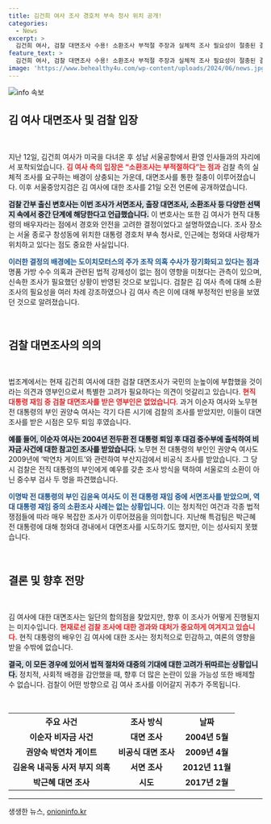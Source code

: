 ```yaml
---
title: 김건희 여사 조사 경호처 부속 청사 위치 공개!
categories:
  - News
excerpt: >
  김건희 여사, 검찰 대면조사 수용! 소환조사 부적절 주장과 실체적 조사 필요성이 절충된 결정. 영부인의 경호 고려한 특별한 조사 방식, 과연 어떤 결과가 나올까? 클릭 유도!
feature_text: >
  김건희 여사, 검찰 대면조사 수용! 소환조사 부적절 주장과 실체적 조사 필요성이 절충된 결정. 영부인의 경호 고려한 특별한 조사 방식, 과연 어떤 결과가 나올까? 클릭 유도!
image: 'https://www.behealthy4u.com/wp-content/uploads/2024/06/news.jpg'
---
```


<p><img src="https://www.behealthy4u.com/wp-content/uploads/2024/06/news.jpg" alt="info 속보" /></p>

<h2 data-ke-size="size26">김 여사 대면조사 및 검찰 입장</h2>

<p data-ke-size="size16">&nbsp;</p>

<p>지난 12일, 김건희 여사가 미국을 다녀온 후 성남 서울공항에서 환영 인사들과의 자리에서 포착되었습니다. <b><span style="color: #ee2323;">김 여사 측의 입장은 “소환조사는 부적절하다”는 점과</span></b> 검찰 측의 실체적 조사를 요구하는 배경이 상충되는 가운데, 대면조사를 통한 절충이 이루어졌습니다. 이후 서울중앙지검은 김 여사에 대한 조사를 21일 오전 언론에 공개하였습니다. </p>

<p><b><span style="background-color: #21538527;">검찰 간부 출신 변호사는 이번 조사가 서면조사, 출장 대면조사, 소환조사 등 다양한 선택지 속에서 중간 단계에 해당한다고 언급했습니다.</span></b> 이 변호사는 또한 김 여사가 현직 대통령의 배우자라는 점에서 경호와 안전을 고려한 결정이었다고 설명하였습니다. 조사 장소는 서울 종로구 창성동에 위치한 대통령 경호처 부속 청사로, 인근에는 청와대 사랑채가 위치하고 있다는 점도 중요한 사실입니다.</p>

<p><b><span style="color: #1a5490;">이러한 결정의 배경에는 도이치모터스의 주가 조작 의혹 수사가 장기화되고 있다는 점과</span></b> 명품 가방 수수 의혹과 관련된 법적 강제성이 없는 점이 영향을 미쳤다는 관측이 있으며, 신속한 조사가 필요했던 상황이 반영된 것으로 보입니다. 검찰은 김 여사 측에 대해 소환조사의 필요성을 여러 차례 강조하였으나 김 여사 측은 이에 대해 부정적인 반응을 보였던 것으로 알려졌습니다.</p>

<p data-ke-size="size16">&nbsp;</p>

<h2 data-ke-size="size26">검찰 대면조사의 의의</h2>

<p data-ke-size="size16">&nbsp;</p>

<p>법조계에서는 현재 김건희 여사에 대한 검찰 대면조사가 국민의 눈높이에 부합했을 것이라는 의견과 영부인으로서 특별한 고려가 필요하다는 의견이 엇갈리고 있습니다. <b><span style="color: #ee2323;">현직 대통령 재임 중 검찰 대면조사를 받은 영부인은 없었습니다</span></b>. 과거 이순자 여사와 노무현 전 대통령의 부인 권양숙 여사는 각기 다른 시기에 검찰의 조사를 받았지만, 이들이 대면조사를 받은 시점은 모두 퇴임 후였습니다.</p>

<p><b><span style="background-color: #21538527;">예를 들어, 이순자 여사는 2004년 전두환 전 대통령 퇴임 후 대검 중수부에 출석하여 비자금 사건에 대한 참고인 조사를 받았습니다.</span></b> 노무현 전 대통령의 부인인 권양숙 여사도 2009년에 ‘박연차 게이트’와 관련하여 부산지검에서 비공식 조사를 받았습니다. 그 당시 검찰은 전직 대통령의 부인에게 예우를 갖춘 조사 방식을 택하여 서울로의 소환이 아닌 중수부 검사 두 명을 파견했습니다.</p>

<p><b><span style="color: #1a5490;">이명박 전 대통령의 부인 김윤옥 여사도 이 전 대통령 재임 중에 서면조사를 받았으며, 역대 대통령 재임 중의 소환조사 사례는 없는 상황입니다.</span></b> 이는 정치적인 여건과 각종 법적 쟁점들에 따라 매우 복잡한 조사가 이루어졌음을 의미합니다. 지난해 특검팀은 박근혜 전 대통령에 대해 청와대 경내에서 대면조사를 시도하기도 했지만, 이는 성사되지 못했습니다.</p>

<p data-ke-size="size16">&nbsp;</p>

<h2 data-ke-size="size26">결론 및 향후 전망</h2>

<p data-ke-size="size16">&nbsp;</p>

<p>김 여사에 대한 대면조사는 일단의 합의점을 찾았지만, 향후 이 조사가 어떻게 진행될지는 미지수입니다. <b><span style="color: #ee2323;">현재로선 검찰 조사에 대한 경과와 대처가 중요하게 여겨지고 있습니다.</span></b> 현직 대통령의 배우인 김 여사에 대한 조사는 정치적으로 민감하고, 여론의 영향을 받을 수밖에 없습니다. </p>

<p><b><span style="background-color: #21538527;">결국, 이 모든 경우에 있어서 법적 절차와 대중의 기대에 대한 고려가 뒤따르는 상황입니다.</span></b> 정치적, 사회적 배경을 감안했을 때, 향후 더 많은 논란이 있을 가능성 또한 배제할 수 없습니다. 검찰이 어떤 방향으로 김 여사 조사를 이어갈지 귀추가 주목됩니다. </p>

<p data-ke-size="size16">&nbsp;</p>

<table>
<tr>
<th>주요 사건</th>
<th>조사 방식</th>
<th>날짜</th>
</tr>
<tr>
<td style="text-align: center; height: 17px;"><b>이순자 비자금 사건</b></td>
<td style="text-align: center; height: 17px;"><b>대면 조사</b></td>
<td style="text-align: center; height: 17px;"><b>2004년 5월</b></td>
</tr>
<tr>
<td style="text-align: center; height: 17px;"><b>권양숙 박연차 게이트</b></td>
<td style="text-align: center; height: 17px;"><b>비공식 대면 조사</b></td>
<td style="text-align: center; height: 17px;"><b>2009년 4월</b></td>
</tr>
<tr>
<td style="text-align: center; height: 17px;"><b>김윤옥 내곡동 사저 부지 의혹</b></td>
<td style="text-align: center; height: 17px;"><b>서면 조사</b></td>
<td style="text-align: center; height: 17px;"><b>2012년 11월</b></td>
</tr>
<tr>
<td style="text-align: center; height: 17px;"><b>박근혜 대면 조사</b></td>
<td style="text-align: center; height: 17px;"><b>시도</b></td>
<td style="text-align: center; height: 17px;"><b>2017년 2월</b></td>
</tr>
</table>

<hr />
생생한 뉴스, <a href="https://onioninfo.kr" rel="dofollow">onioninfo.kr</a>


